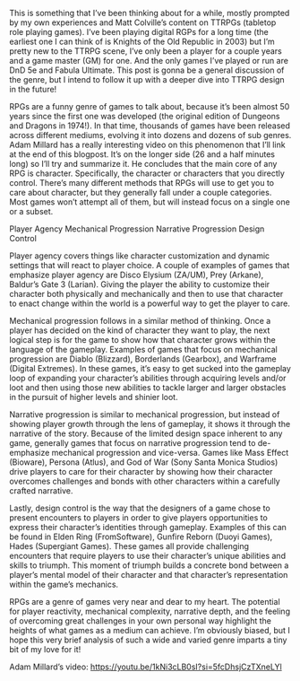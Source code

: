 This is something that I’ve been thinking about for a while, mostly prompted by my own experiences and Matt Colville’s content on TTRPGs (tabletop role playing games). I’ve been playing digital RGPs for a long time (the earliest one I can think of is Knights of the Old Republic in 2003) but I’m pretty new to the TTRPG scene, I’ve only been a player for a couple years and a game master (GM) for one. And the only games I’ve played or run are DnD 5e and Fabula Ultimate. This post is gonna be a general discussion of the genre, but I intend to follow it up with a deeper dive into TTRPG design in the future!

RPGs are a funny genre of games to talk about, because it’s been almost 50 years since the first one was developed (the original edition of Dungeons and Dragons in 1974!). In that time, thousands of games have been released across different mediums, evolving it into dozens and dozens of sub genres. Adam Millard has a really interesting video on this phenomenon that I’ll link at the end of this blogpost. It’s on the longer side (26 and a half minutes long) so I’ll try and summarize it. He concludes that the main core of any RPG is character. Specifically, the character or characters that you directly control. There’s many different methods that RPGs will use to get you to care about character, but they generally fall under a couple categories. Most games won’t attempt all of them, but will instead focus on a single one or a subset.

Player Agency
Mechanical Progression
Narrative Progression
Design Control

Player agency covers things like character customization and dynamic settings that will react to player choice. A couple of examples of games that emphasize player agency are Disco Elysium (ZA/UM), Prey (Arkane), Baldur’s Gate 3 (Larian). Giving the player the ability to customize their character both physically and mechanically and then to use that character to enact change within the  world is a powerful way to get the player to care.

Mechanical progression follows in a similar method of thinking. Once a player has decided on the kind of character they want to play, the next logical step is for the game to show how that character grows within the language of the gameplay. Examples of games that focus on mechanical progression are Diablo (Blizzard), Borderlands (Gearbox), and Warframe (Digital Extremes). In these games, it’s easy to get sucked into the gameplay loop of expanding your character’s abilities through acquiring levels and/or loot and then using those new abilities to tackle larger and larger obstacles in the pursuit of higher levels and shinier loot.

Narrative progression is similar to mechanical progression, but instead of showing player growth through the lens of gameplay, it shows it through the narrative of the story. Because of the limited design space inherent to any game,  generally games that focus on narrative progression tend to de-emphasize mechanical progression and vice-versa. Games like Mass Effect (Bioware), Persona (Atlus), and God of War (Sony Santa Monica Studios) drive players to care for their character by showing how their character overcomes challenges and bonds with other characters within a carefully crafted narrative.

Lastly, design control is the way that the designers of a game chose to present encounters to players in order to give players opportunities to express their character’s identities through gameplay. Examples of this can be found in Elden Ring (FromSoftware), Gunfire Reborn (Duoyi Games), Hades (Supergiant Games). These games all provide challenging encounters that require players to use their character’s unique abilities and skills to triumph. This moment of triumph builds a concrete bond between a player’s mental model of their character and that character’s representation within the game’s mechanics.

RPGs are a genre of games very near and dear to my heart. The potential for player reactivity, mechanical complexity, narrative depth, and the feeling of overcoming great challenges in your own personal way highlight the heights of what games as a medium can achieve. I’m obviously biased, but I hope this very brief analysis of such a wide and varied genre imparts a tiny bit of my love for it!

Adam Millard’s video: https://youtu.be/1kNi3cLB0sI?si=5fcDhsjCzTXneLYl